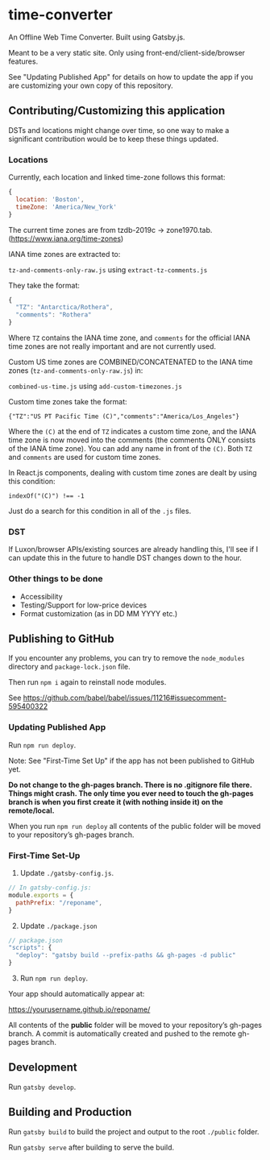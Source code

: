 # time-converter

An Offline Web Time Converter. Built using Gatsby.js.

Meant to be a very static site. Only using front-end/client-side/browser 
features.

See "Updating Published App" for details on how to update the app if you are 
customizing your own copy of this repository.

## Contributing/Customizing this application

DSTs and locations might change over time, so one way to make a significant
contribution would be to keep these things updated.

### Locations

Currently, each location and linked time-zone follows this format:

```js
{ 
  location: 'Boston', 
  timeZone: 'America/New_York' 
}
```

The current time zones are from tzdb-2019c -> zone1970.tab.
(https://www.iana.org/time-zones)

IANA time zones are extracted to:

`tz-and-comments-only-raw.js` using `extract-tz-comments.js`

They take the format:

```js
{
  "TZ": "Antarctica/Rothera",
  "comments": "Rothera"
}
```

Where `TZ` contains the IANA time zone, and `comments` for the official 
IANA time zones are not really important and are not currently used.

Custom US time zones are COMBINED/CONCATENATED to the IANA time zones
(`tz-and-comments-only-raw.js`) in:

`combined-us-time.js` using `add-custom-timezones.js`

Custom time zones take the format:

`{"TZ":"US PT Pacific Time (C)","comments":"America/Los_Angeles"}`

Where the `(C)` at the end of `TZ` indicates a custom time zone, and the 
IANA time zone is now moved into the comments (the comments ONLY consists of 
the IANA time zone). You can add any name in front of the `(C)`. Both 
`TZ` and `comments` are used for custom time zones.

In React.js components, dealing with custom time zones are dealt by 
using this condition:

`indexOf("(C)") !== -1`

Just do a search for this condition in all of the `.js` files.

### DST

If Luxon/browser APIs/existing sources are already handling this, I'll see if I
can update this in the future to handle DST changes down to the hour.

### Other things to be done

- Accessibility
- Testing/Support for low-price devices
- Format customization (as in DD MM YYYY etc.)

## Publishing to GitHub

If you encounter any problems, you can try to
remove the `node_modules` directory and `package-lock.json` file.

Then run `npm i` again to reinstall node modules.

See https://github.com/babel/babel/issues/11216#issuecomment-595400322

### Updating Published App

Run `npm run deploy`.

Note: See "First-Time Set Up" if the app has not been published to GitHub yet. 

**Do not change to the gh-pages branch. There is no .gitignore file there.
Things might crash. The only time you ever need to touch the gh-pages branch 
is when you first create it (with nothing inside it) on the remote/local.**

When you run `npm run deploy` all contents of the public folder will be moved to
your repository’s gh-pages branch.

### First-Time Set-Up

1. Update `./gatsby-config.js`.
```js
// In gatsby-config.js:
module.exports = {
  pathPrefix: "/reponame",
}
```

2. Update `./package.json`
```js
// package.json
"scripts": {
  "deploy": "gatsby build --prefix-paths && gh-pages -d public"
}
```

3. Run `npm run deploy`.

Your app should automatically appear at:

https://yourusername.github.io/reponame/

All contents of the **public** folder will be moved to your repository’s
gh-pages branch. A commit is automatically created and pushed to the 
remote gh-pages branch.

## Development

Run `gatsby develop`.

## Building and Production

Run `gatsby build` to build the project and output to the root `./public`
folder.

Run `gatsby serve` after building to serve the build.

